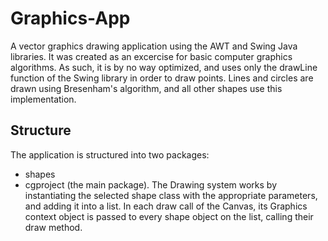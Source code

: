 # Graphics-App
A vector graphics drawing application using the AWT and Swing Java libraries. 
It was created as an excercise for basic computer graphics algorithms. 
As such, it is by no way optimized, and uses only the drawLine function of the Swing library in order to draw points.
Lines and circles are drawn using Bresenham's algorithm, and all other shapes use this implementation.

## Structure

The application is structured into two packages: 
  * shapes 
  * cgproject (the main package).
The Drawing system works by instantiating the selected shape class with the appropriate parameters,
and adding it into a list.
In each draw call of the Canvas, its Graphics context object is passed to every shape object on the list, 
calling their draw method.
